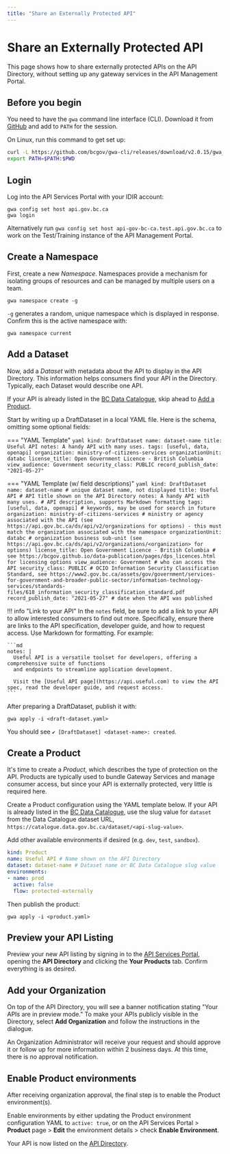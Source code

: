 ```yaml
---
title: "Share an Externally Protected API"
---
```


# Share an Externally Protected API

This page shows how to share externally protected APIs on the API Directory, without setting up any gateway services in the API Management Portal. 

## Before you begin

You need to have the `gwa` command line interface (CLI). Download it from [GitHub](https://github.com/bcgov/gwa-cli/releases) and add to `PATH` for the session.

On Linux, run this command to get set up:

```sh linenums="0"
curl -L https://github.com/bcgov/gwa-cli/releases/download/v2.0.15/gwa_Linux_x86_64.tgz | tar -zxf -
export PATH=$PATH:$PWD
```

## Login

Log into the API Services Portal with your IDIR account:

``` linenums="0"
gwa config set host api.gov.bc.ca
gwa login
```

Alternatively run `gwa config set host api-gov-bc-ca.test.api.gov.bc.ca` to work on the Test/Training instance of the API Management Portal. 

## Create a Namespace

First, create a new *Namespace*. Namespaces provide a mechanism for isolating groups of resources and can be managed by multiple users on a team.

``` linenums="0"
gwa namespace create -g
```

`-g` generates a random, unique namespace which is displayed in response. Confirm this is the active namespace with:

``` linenums="0"
gwa namespace current
```

## Add a Dataset

Now, add a *Dataset* with metadata about the API to display in the API Directory. This information helps consumers find your API in the Directory. Typically, each Dataset would describe one API.

If your API is already listed in the [BC Data Catalogue](https://catalogue.data.gov.bc.ca/), skip ahead to [Add a Product](#add-a-product).

Start by writing up a DraftDataset in a local YAML file. Here is the schema, omitting some optional fields:

=== "YAML Template"
    ```yaml
    kind: DraftDataset
    name: dataset-name
    title: Useful API
    notes: A handy API with many uses.
    tags: [useful, data, openapi]
    organization: ministry-of-citizens-services
    organizationUnit: databc
    license_title: Open Government Licence - British Columbia
    view_audience: Government
    security_class: PUBLIC
    record_publish_date: "2021-05-27"
    ```

=== "YAML Template (w/ field descriptions)"
    ```yaml
    kind: DraftDataset
    name: dataset-name # unique dataset name, not displayed
    title: Useful API # API title shown on the API Directory
    notes: A handy API with many uses. # API description, supports Markdown formatting
    tags: [useful, data, openapi] # keywords, may be used for search in future
    organization: ministry-of-citizens-services # ministry or agency associated with the API (see https://api.gov.bc.ca/ds/api/v2/organizations for options) - this must match the organization associated with the namespace
    organizationUnit: databc # organization business sub-unit (see https://api.gov.bc.ca/ds/api/v2/organizations/<organization> for options)
    license_title: Open Government Licence - British Columbia # see https://bcgov.github.io/data-publication/pages/dps_licences.html for licensing options
    view_audience: Government # who can access the API
    security_class: PUBLIC # OCIO Information Security Classification Standard, see https://www2.gov.bc.ca/assets/gov/government/services-for-government-and-broader-public-sector/information-technology-services/standards-files/618_information_security_classification_standard.pdf
    record_publish_date: "2021-05-27" # date when the API was published
    ```

!!! info "Link to your API"
    In the `notes` field, be sure to add a link to your API to allow interested consumers to find out more.
    Specifically, ensure there are links to the API specification, developer guide, and how to request access.
    Use Markdown for formatting.
    For example:

    ```md
    notes: |
      Useful API is a versatile toolset for developers, offering a comprehensive suite of functions 
      and endpoints to streamline application development.

      Visit the [Useful API page](https://api.useful.com) to view the API spec, read the developer guide, and request access.
    ```

After preparing a DraftDataset, publish it with:

``` linenums="0"
gwa apply -i <draft-dataset.yaml>
```

You should see `✔ [DraftDataset] <dataset-name>: created`.

## Create a Product

It's time to create a *Product*, which describes the type of protection on the
API. Products are typically used to bundle Gateway Services and manage consumer
access, but since your API is externally protected, very little is required
here.

Create a Product configuration using the YAML template below. If your API is
already listed in the [BC Data Catalogue](https://catalogue.data.gov.bc.ca/),
use the slug value for `dataset` from the Data Catalogue dataset URL,
`https://catalogue.data.gov.bc.ca/dataset/<api-slug-value>`.

Add other available environments if desired (e.g. `dev`, `test`, `sandbox`).

```yaml title="Product YAML Template"
kind: Product
name: Useful API # Name shown on the API Directory
dataset: dataset-name # Dataset name or BC Data Catalogue slug value
environments:
- name: prod
  active: false
  flow: protected-externally
```

Then publish the product:

``` linenums="0"
gwa apply -i <product.yaml>
```

## Preview your API Listing

Preview your new API listing by signing in to the [API Services Portal](https://api.gov.bc.ca/), opening the **API Directory** and clicking the **Your Products** tab. Confirm everything is as desired.

## Add your Organization

On top of the API Directory, you will see a banner notification stating "Your APIs are in preview mode." To make your APIs publicly visible in the Directory, select **Add Organization** and follow the instructions in the dialogue.

An Organization Administrator will receive your request and should approve it or follow up for more information within 2 business days. At this time, there is no approval notification.

## Enable Product environments

After receiving organization approval, the final step is to enable the Product environment(s).

Enable environments by either updating the Product environment configuration YAML to `active: true`, or on the API Services Portal > **Product** page > **Edit** the environment details > check **Enable Environment**.

Your API is now listed on the [API Directory](https://api.gov.bc.ca/devportal/api-directory).
